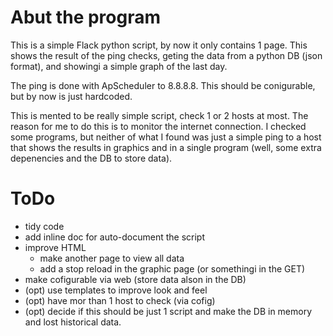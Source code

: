 Abut the program
================

This is a simple Flack python script, by now it only contains 1 page. This 
shows the result of the ping checks, geting the data from a python DB
(json format), and showingi a simple graph of the last day.

The ping is done with ApScheduler to 8.8.8.8. This should be conigurable,
but by now is just hardcoded.

This is mented to be really simple script, check 1 or 2 hosts at most. The
reason for me to do this is to monitor the internet connection. I checked
some programs, but neither of what I found was just a simple ping to a host
that shows the results in graphics and in a single program (well, some extra
depenencies and the DB to store data).

ToDo
====

* tidy code
* add inline doc for auto-document the script
* improve HTML
  * make another page to view all data
  * add a stop reload in the graphic page (or somethingi in the GET)
* make cofigurable via web (store data alson in the DB)
* (opt) use templates to improve look and feel
* (opt) have mor than 1 host to check (via cofig)
* (opt) decide if this should be just 1 script and make the DB
  in memory and lost historical data.
